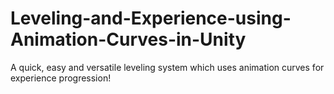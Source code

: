 # Leveling-and-Experience-using-Animation-Curves-in-Unity
A quick, easy and versatile leveling system which uses animation curves for experience progression!
